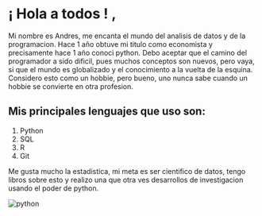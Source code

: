# ¡ Hola a todos ! , 
Mi nombre es Andres, me encanta el mundo del analisis de datos y de la programacion. Hace 1 año obtuve mi titulo como economista y precisamente hace 1 año conoci python.
Debo aceptar que el camino del programador a sido dificil, pues muchos conceptos son nuevos, pero vaya, si que el mundo es globalizado y el conocimiento a la vuelta de la esquina. Considero esto como un hobbie, pero bueno, uno nunca sabe cuando un hobbie se convierte en otra profesion.

## Mis principales lenguajes que uso son:
1. Python
2. SQL
3. R
4. Git

Me gusta mucho la estadistica, mi meta es ser cientifico de datos, tengo libros sobre esto y realizo una que otra ves desarrollos de investigacion usando el poder de python.

![python](https://media.tenor.com/zU39pT3NmA0AAAAS/thinking-the-hangover.gif)

